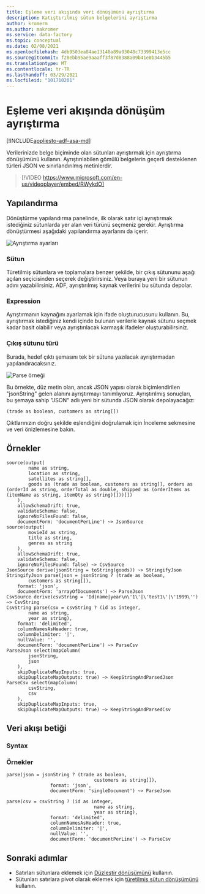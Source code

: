 ```yaml
---
title: Eşleme veri akışında veri dönüşümünü ayrıştırma
description: Katıştırılmış sütun belgelerini ayrıştırma
author: kromerm
ms.author: makromer
ms.service: data-factory
ms.topic: conceptual
ms.date: 02/08/2021
ms.openlocfilehash: 4db9503ea84ae13148a89a03048c73399413e5cc
ms.sourcegitcommit: f28ebb95ae9aaaff3f87d8388a09b41e0b3445b5
ms.translationtype: MT
ms.contentlocale: tr-TR
ms.lasthandoff: 03/29/2021
ms.locfileid: "101710201"
---
```

# <a name="parse-transformation-in-mapping-data-flow"></a>Eşleme veri akışında dönüşüm ayrıştırma

[!INCLUDE[appliesto-adf-asa-md](includes/appliesto-adf-asa-md.md)]

Verilerinizde belge biçiminde olan sütunları ayrıştırmak için ayrıştırma dönüşümünü kullanın. Ayrıştırılabilen gömülü belgelerin geçerli desteklenen türleri JSON ve sınırlandırılmış metinlerdir.

> [!VIDEO https://www.microsoft.com/en-us/videoplayer/embed/RWykdO]

## <a name="configuration"></a>Yapılandırma

Dönüştürme yapılandırma panelinde, ilk olarak satır içi ayrıştırmak istediğiniz sütunlarda yer alan veri türünü seçmeniz gerekir. Ayrıştırma dönüştürmesi aşağıdaki yapılandırma ayarlarını da içerir.

![Ayrıştırma ayarları](media/data-flow/data-flow-parse-1.png "Ayrıştır")

### <a name="column"></a>Sütun

Türetilmiş sütunlara ve toplamalara benzer şekilde, bir çıkış sütununu aşağı açılan seçicisinden seçerek değiştirirsiniz. Veya buraya yeni bir sütunun adını yazabilirsiniz. ADF, ayrıştırılmış kaynak verilerini bu sütunda depolar.

### <a name="expression"></a>Expression

Ayrıştırmanın kaynağını ayarlamak için ifade oluşturucusunu kullanın. Bu, ayrıştırmak istediğiniz kendi içinde bulunan verilerle kaynak sütunu seçmek kadar basit olabilir veya ayrıştırılacak karmaşık ifadeler oluşturabilirsiniz.

### <a name="output-column-type"></a>Çıkış sütunu türü

Burada, hedef çıktı şemasını tek bir sütuna yazılacak ayrıştırmadan yapılandıracaksınız.

![Parse örneği](media/data-flow/data-flow-parse-2.png "Parse örneği")

Bu örnekte, düz metin olan, ancak JSON yapısı olarak biçimlendirilen "jsonString" gelen alanını ayrıştırmayı tanımlıyoruz. Ayrıştırılmış sonuçları, bu şemaya sahip "JSON" adlı yeni bir sütunda JSON olarak depolayacağız:

```(trade as boolean, customers as string[])```

Çıktlarınızın doğru şekilde eşlendiğini doğrulamak için İnceleme sekmesine ve veri önizlemesine bakın.

## <a name="examples"></a>Örnekler

```
source(output(
        name as string,
        location as string,
        satellites as string[],
        goods as (trade as boolean, customers as string[], orders as (orderId as string, orderTotal as double, shipped as (orderItems as (itemName as string, itemQty as string)[]))[])
    ),
    allowSchemaDrift: true,
    validateSchema: false,
    ignoreNoFilesFound: false,
    documentForm: 'documentPerLine') ~> JsonSource
source(output(
        movieId as string,
        title as string,
        genres as string
    ),
    allowSchemaDrift: true,
    validateSchema: false,
    ignoreNoFilesFound: false) ~> CsvSource
JsonSource derive(jsonString = toString(goods)) ~> StringifyJson
StringifyJson parse(json = jsonString ? (trade as boolean,
        customers as string[]),
    format: 'json',
    documentForm: 'arrayOfDocuments') ~> ParseJson
CsvSource derive(csvString = 'Id|name|year\n\'1\'|\'test1\'|\'1999\'') ~> CsvString
CsvString parse(csv = csvString ? (id as integer,
        name as string,
        year as string),
    format: 'delimited',
    columnNamesAsHeader: true,
    columnDelimiter: '|',
    nullValue: '',
    documentForm: 'documentPerLine') ~> ParseCsv
ParseJson select(mapColumn(
        jsonString,
        json
    ),
    skipDuplicateMapInputs: true,
    skipDuplicateMapOutputs: true) ~> KeepStringAndParsedJson
ParseCsv select(mapColumn(
        csvString,
        csv
    ),
    skipDuplicateMapInputs: true,
    skipDuplicateMapOutputs: true) ~> KeepStringAndParsedCsv
```

## <a name="data-flow-script"></a>Veri akışı betiği

### <a name="syntax"></a>Syntax

### <a name="examples"></a>Örnekler

```
parse(json = jsonString ? (trade as boolean,
                                customers as string[]),
                format: 'json',
                documentForm: 'singleDocument') ~> ParseJson

parse(csv = csvString ? (id as integer,
                                name as string,
                                year as string),
                format: 'delimited',
                columnNamesAsHeader: true,
                columnDelimiter: '|',
                nullValue: '',
                documentForm: 'documentPerLine') ~> ParseCsv
```    

## <a name="next-steps"></a>Sonraki adımlar

* Satırları sütunlara eklemek için [Düzleştir dönüşümünü](data-flow-flatten.md) kullanın.
* Sütunları satırlara pivot olarak eklemek için [türetilmiş sütun dönüşümünü](data-flow-derived-column.md) kullanın.

